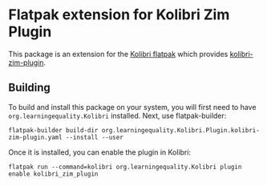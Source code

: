 # Flatpak extension for Kolibri Zim Plugin

This package is an extension for the [Kolibri flatpak](https://flathub.org/apps/details/org.learningequality.Kolibri) which provides [kolibri-zim-plugin](https://github.com/endlessm/kolibri-zim-plugin). 

## Building

To build and install this package on your system, you will first need to have `org.learningequality.Kolibri` installed. Next, use flatpak-builder:

    flatpak-builder build-dir org.learningequality.Kolibri.Plugin.kolibri-zim-plugin.yaml --install --user

Once it is installed, you can enable the plugin in Kolibri:

    flatpak run --command=kolibri org.learningequality.Kolibri plugin enable kolibri_zim_plugin
